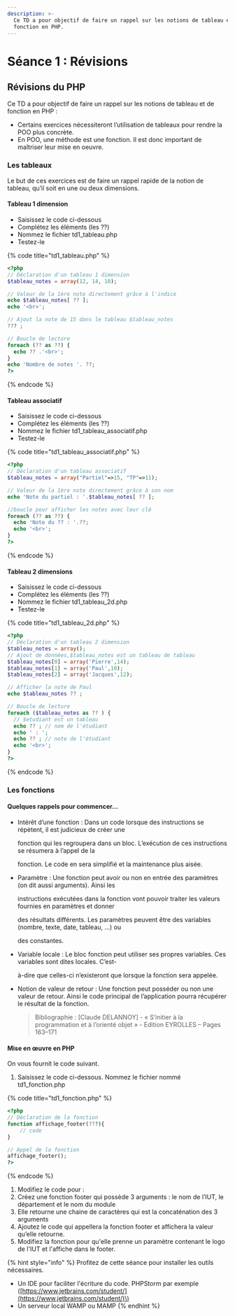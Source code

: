 ```yaml
---
description: >-
  Ce TD a pour objectif de faire un rappel sur les notions de tableau et de
  fonction en PHP.
---
```


# Séance 1 : Révisions

## Révisions du PHP

Ce TD a pour objectif de faire un rappel sur les notions de tableau et de fonction en PHP :

* Certains exercices nécessiteront l’utilisation de tableaux pour rendre la POO plus concrète.
* En POO, une méthode est une fonction. Il est donc important de maîtriser leur mise en oeuvre.

### Les tableaux

Le but de ces exercices est de faire un rappel rapide de la notion de tableau, qu’il soit en une ou deux dimensions.

#### **Tableau 1 dimension**

* Saisissez le code ci-dessous
* Complétez les éléments \(les ??\)
* Nommez le fichier td1\_tableau.php
* Testez-le

{% code title="td1\_tableau.php" %}
```php
<?php
// Déclaration d'un tableau 1 dimension
$tableau_notes = array(12, 14, 10);

// Valeur de la 1ère note directement grâce à l'indice
echo $tableau_notes[ ?? ];
echo '<br>';

// Ajout la note de 15 dans le tableau $tableau_notes
??? ;

// Boucle de lecture
foreach (?? as ??) {
  echo ?? .'<br>';
}
echo 'Nombre de notes '. ??;
?>
```
{% endcode %}

#### **Tableau associatif**

* Saisissez le code ci-dessous
* Complétez les éléments \(les ??\)
* Nommez le fichier td1\_tableau\_associatif.php
* Testez-le

{% code title="td1\_tableau\_associatif.php" %}
```php
<?php
// Déclaration d'un tableau associatif
$tableau_notes = array("Partiel"=>15, "TP"=>11);

// Valeur de la 1ère note directement grâce à son nom
echo 'Note du partiel : '.$tableau_notes[ ?? ];

//boucle pour afficher les notes avec leur clé
foreach (?? as ??) {
  echo 'Note du ?? : '.??;
  echo '<br>';
}
?>
```
{% endcode %}

#### **Tableau 2 dimensions**

* Saisissez le code ci-dessous
* Complétez les éléments \(les ??\)
* Nommez le fichier td1\_tableau\_2d.php
* Testez-le

{% code title="td1\_tableau\_2d.php" %}
```php
<?php
// Déclaration d'un tableau 2 dimension
$tableau_notes = array();
// Ajout de données,$tableau_notes est un tableau de tableau
$tableau_notes[0] = array('Pierre',14);
$tableau_notes[1] = array('Paul',10);
$tableau_notes[2] = array('Jacques',12);

// Afficher la note de Paul
echo $tableau_notes ?? ;

// Boucle de lecture
foreach ($tableau_notes as ?? ) {
  // $etudiant est un tableau
  echo ?? ; // nom de l'étudiant
  echo ' : ';
  echo ?? ; // note de l'étudiant
  echo '<br>';
}
?>
```
{% endcode %}

### Les fonctions

#### **Quelques rappels pour commencer...**

* Intérêt d’une fonction : Dans un code lorsque des instructions se répètent, il est judicieux de créer une

  fonction qui les regroupera dans un bloc. L’exécution de ces instructions se résumera à l’appel de la

  fonction. Le code en sera simplifié et la maintenance plus aisée.

* Paramètre : Une fonction peut avoir ou non en entrée des paramètres \(on dit aussi arguments\). Ainsi les

  instructions exécutées dans la fonction vont pouvoir traiter les valeurs fournies en paramètres et donner

  des résultats différents. Les paramètres peuvent être des variables \(nombre, texte, date, tableau, …\) ou

  des constantes.

* Variable locale : Le bloc fonction peut utiliser ses propres variables. Ces variables sont dites locales. C’est-

  à-dire que celles-ci n’existeront que lorsque la fonction sera appelée.

* Notion de valeur de retour : Une fonction peut posséder ou non une valeur de retour. Ainsi le code principal de l’application pourra récupérer le résultat de la fonction.

  > Bibliographie : \[Claude DELANNOY\] - « S’initier à la programmation et à l’orienté objet » - Edition EYROLLES – Pages 163–171

#### **Mise en œuvre en PHP**

On vous fournit le code suivant.

1. Saisissez le code ci-dessous. Nommez le fichier nommé td1\_fonction.php

{% code title="td1\_fonction.php" %}
```php
<?php
// Déclaration de la fonction
function affichage_footer(???){
    // code
}

// Appel de la fonction
affichage_footer();
?>
```
{% endcode %}

1. Modifiez le code pour :
2. Créez une fonction footer qui possède 3 arguments : le nom de l’IUT, le département et le nom du module
3. Elle retourne une chaine de caractères qui est la concaténation des 3 arguments
4. Ajoutez le code qui appellera la fonction footer et affichera la valeur qu’elle retourne.
5. Modifiez la fonction pour qu'elle prenne un paramètre contenant le logo de l'IUT et l'affiche dans le footer.

{% hint style="info" %}
Profitez de cette séance pour installer les outils nécessaires. 

* Un IDE pour faciliter l'écriture du code. PHPStorm par exemple \([https://www.jetbrains.com/student/](https://www.jetbrains.com/student/)\)
* Un serveur local WAMP ou MAMP
{% endhint %}

